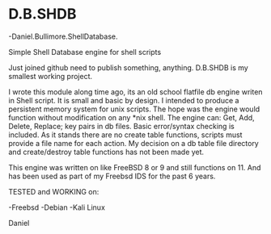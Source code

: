 # D.B.SHDB
-Daniel.Bullimore.ShellDatabase.

Simple Shell Database engine for shell scripts

Just joined github need to publish something, anything. D.B.SHDB is my smallest working project.

I wrote this module along time ago, its an old school flatfile db engine writen in Shell script.
It is small and basic by design.
I intended to produce a persistent memory system for unix scripts.
The hope was the engine would function without modification on any *nix shell.
The engine can: Get, Add, Delete, Replace; key pairs in db files.
Basic error/syntax checking is included.
As it stands there are no create table functions, scripts must provide a file name for each action.
My decision on a db table file directory and create/destroy table functions has not been made yet.

This engine was written on like FreeBSD 8 or 9 and still functions on 11. And has been used as part of my Freebsd IDS for the past 6 years.

TESTED and WORKING on:

-Freebsd
-Debian
-Kali Linux

Daniel
